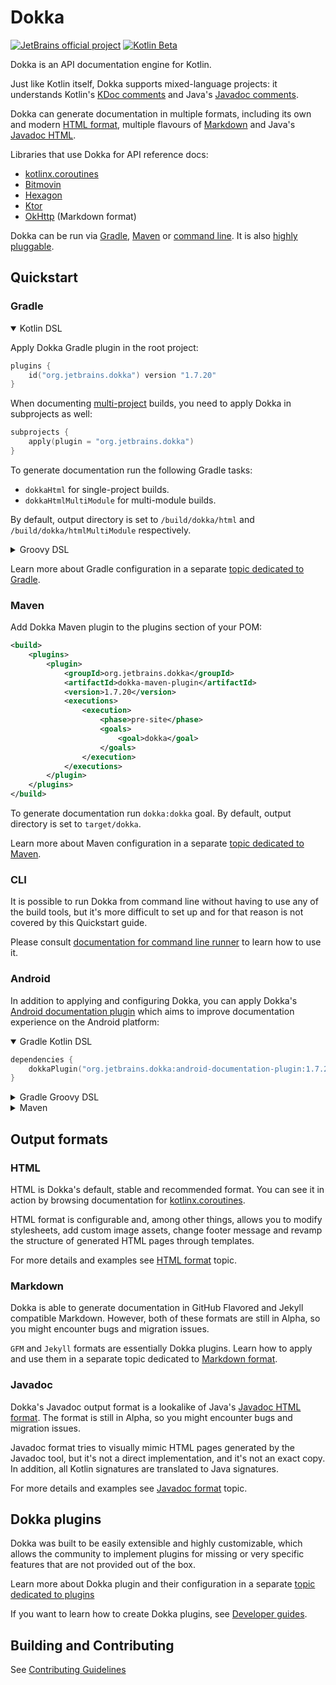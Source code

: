 # Dokka 

[![JetBrains official project](https://jb.gg/badges/official.svg)](https://github.com/JetBrains#jetbrains-on-github)
[![Kotlin Beta](https://kotl.in/badges/beta.svg)](https://kotlinlang.org/docs/components-stability.html)

Dokka is an API documentation engine for Kotlin.

Just like Kotlin itself, Dokka supports mixed-language projects: it understands Kotlin's
[KDoc comments](https://kotlinlang.org/docs/kotlin-doc.html#kdoc-syntax) and Java's
[Javadoc comments](https://www.oracle.com/technical-resources/articles/java/javadoc-tool.html).

Dokka can generate documentation in multiple formats, including its own and modern [HTML format](TODO),
multiple flavours of [Markdown](TODO) and Java's [Javadoc HTML](TODO).

Libraries that use Dokka for API reference docs:

* [kotlinx.coroutines](https://kotlinlang.org/api/kotlinx.coroutines/kotlinx-coroutines-core/kotlinx.coroutines/)
* [Bitmovin](https://cdn.bitmovin.com/player/android/3/docs/index.html)
* [Hexagon](https://hexagonkt.com/api/index.html)
* [Ktor](https://api.ktor.io/)
* [OkHttp](https://square.github.io/okhttp/4.x/okhttp/okhttp3/) (Markdown format)

Dokka can be run via [Gradle](TODO), [Maven](TODO) or [command line](TODO). It is also
[highly pluggable](TODO).

## Quickstart

### Gradle

<details open>
<summary>Kotlin DSL</summary>

Apply Dokka Gradle plugin in the root project:

```kotlin
plugins {
    id("org.jetbrains.dokka") version "1.7.20"
}
```

When documenting [multi-project](gradle.md#multi-project-builds) builds, you need to apply Dokka in subprojects as well:

```kotlin
subprojects {
    apply(plugin = "org.jetbrains.dokka")
}
```

To generate documentation run the following Gradle tasks:

* `dokkaHtml` for single-project builds.
* `dokkaHtmlMultiModule` for multi-module builds.

By default, output directory is set to `/build/dokka/html` and `/build/dokka/htmlMultiModule` respectively.

</details>

<details>
<summary>Groovy DSL</summary>

Apply Dokka Gradle plugin in the root project:

```groovy
plugins {
    id 'org.jetbrains.dokka' version '1.7.20'
}
```

When documenting multi-project builds, you need to apply Dokka in subprojects as well:

```groovy
subprojects {
    apply plugin: 'org.jetbrains.dokka'
}
```

To generate documentation run the following Gradle tasks:

* `dokkaHtml` for single-project builds.
* `dokkaHtmlMultiModule` for multi-module builds.

By default, output directory is set to `/build/dokka/html` and `/build/dokka/htmlMultiModule`.

</details>

Learn more about Gradle configuration in a separate [topic dedicated to Gradle](TODO). 

### Maven

Add Dokka Maven plugin to the plugins section of your POM:

```xml
<build>
    <plugins>
        <plugin>
            <groupId>org.jetbrains.dokka</groupId>
            <artifactId>dokka-maven-plugin</artifactId>
            <version>1.7.20</version>
            <executions>
                <execution>
                    <phase>pre-site</phase>
                    <goals>
                        <goal>dokka</goal>
                    </goals>
                </execution>
            </executions>
        </plugin>
    </plugins>
</build>
```

To generate documentation run `dokka:dokka` goal. By default, output directory is set to `target/dokka`.

Learn more about Maven configuration in a separate [topic dedicated to Maven](TODO).

### CLI

It is possible to run Dokka from command line without having to use any of the build tools, but it's more
difficult to set up and for that reason is not covered by this Quickstart guide.

Please consult [documentation for command line runner](https://kotlin.github.io/dokka/1.7.20/user_guide/applying/cli/)
to learn how to use it.

### Android

In addition to applying and configuring Dokka, you can apply Dokka's 
[Android documentation plugin](plugins/android-documentation) which aims to improve documentation experience on the 
Android platform:

<details open>
<summary>Gradle Kotlin DSL</summary>

```kotlin
dependencies {
    dokkaPlugin("org.jetbrains.dokka:android-documentation-plugin:1.7.20")
}
```

</details>

<details>
<summary>Gradle Groovy DSL</summary>

```groovy
dependencies {
    dokkaPlugin 'org.jetbrains.dokka:android-documentation-plugin:1.7.20'
}
```

</details>

<details>
<summary>Maven</summary>

```xml
<plugin>
    <groupId>org.jetbrains.dokka</groupId>
    <artifactId>dokka-maven-plugin</artifactId>
    ...
    <configuration>
        <dokkaPlugins>
            <plugin>
                <groupId>org.jetbrains.dokka</groupId>
                <artifactId>android-documentation-plugin</artifactId>
                <version>1.7.20</version>
            </plugin>
        </dokkaPlugins>
    </configuration>
</plugin>
```

</details>

## Output formats

### HTML

HTML is Dokka's default, stable and recommended format. You can see it in action by browsing documentation for 
[kotlinx.coroutines](https://kotlinlang.org/api/kotlinx.coroutines/).

HTML format is configurable and, among other things, allows you to modify stylesheets, add custom image assets, change
footer message and revamp the structure of generated HTML pages through templates.

For more details and examples see [HTML format](TODO) topic.

### Markdown

Dokka is able to generate documentation in GitHub Flavored and Jekyll compatible Markdown. However, both of these
formats are still in Alpha, so you might encounter bugs and migration issues.

`GFM` and `Jekyll` formats are essentially Dokka plugins. Learn how to apply and use them in a separate topic
dedicated to [Markdown format](TODO).

### Javadoc

Dokka's Javadoc output format is a lookalike of Java's 
[Javadoc HTML format](https://docs.oracle.com/en/java/javase/19/docs/api/index.html). The format is still in Alpha,
so you might encounter bugs and migration issues.

Javadoc format tries to visually mimic HTML pages generated by the Javadoc tool, but it's not a direct implementation, 
and it's not an exact copy. In addition, all Kotlin signatures are translated to Java signatures.

For more details and examples see [Javadoc format](TODO) topic.

## Dokka plugins

Dokka was built to be easily extensible and highly customizable, which allows the community to implement plugins for 
missing or very specific features that are not provided out of the box.

Learn more about Dokka plugin and their configuration in a separate [topic dedicated to plugins](TODO)

If you want to learn how to create Dokka plugins, see
[Developer guides](https://kotlin.github.io/dokka/1.7.20/developer_guide/introduction/).

## Building and Contributing

See [Contributing Guidelines](CONTRIBUTING.md)
